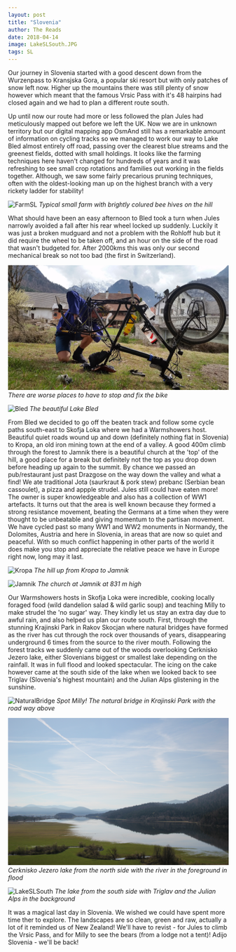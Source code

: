```yaml
---
layout: post
title: "Slovenia"
author: The Reads
date: 2018-04-14
image: LakeSLSouth.JPG
tags: SL
---
```


Our journey in Slovenia started with a good descent down from the Wurzenpass to Kransjska Gora, a popular ski resort but with only patches of snow left now. Higher up the mountains there was still plenty of snow however which meant that the famous Vrsic Pass with it's 48 hairpins had closed again and we had to plan a different route south.

Up until now our route had more or less followed the plan Jules had meticulously mapped out before we left the UK. Now we are in unknown territory but our digital mapping app OsmAnd still has a remarkable amount of information on cycling tracks so we managed to work our way to Lake Bled almost entirely off road, passing over the clearest blue streams and the greenest fields, dotted with small holdings. It looks like the farming techniques here haven't changed for hundreds of years and it was refreshing to see small crop rotations and families out working in the fields together. Although, we saw some fairly precarious pruning techniques, often with the oldest-looking man up on the highest branch with a very rickety ladder for stability!  

![FarmSL](assets/img/FarmSL.JPG) *Typical small farm with brightly colured bee hives on the hill*

What should have been an easy afternoon to Bled took a turn when Jules narrowly avoided a fall after his rear wheel locked up suddenly. Luckily it was just a broken mudguard and not a problem with the Rohloff hub but it did require the wheel to be taken off, and an hour on the side of the road that wasn't budgeted for. After 2000kms this was only our second mechanical break so not too bad (the first in Switzerland).

![MechanicalSL](assets/img/MechanicalSL.jpg) *There are worse places to have to stop and fix the bike*

![Bled](assets/img/FarmSL.JPG) *The beautiful Lake Bled*

From Bled we decided to go off the beaten track and follow some cycle paths south-east to Skofja Loka where we had a Warmshowers host. Beautiful quiet roads wound up and down (definitely nothing flat in Slovenia) to Kropa, an old iron mining town at the end of a valley. A good 400m climb through the forest to Jamnik there is a beautiful church at the 'top' of the hill, a good place for a break but definitely not the top as you drop down before heading up again to the summit. By chance we passed an pub/restaurant just past Drazgose on the way down the valley and what a find! We ate traditional Jota (saurkraut & pork stew) prebanc (Serbian bean cassoulet), a pizza and appple strudel. Jules still could have eaten more! The owner is super knowledgeable and also has a collection of WW1 artefacts. It turns out that the area is well known because they formed a strong resistance movement, beating the Germans at a time when they were thought to be unbeatable and giving momentum to the partisan movement. We have cycled past so many WW1 and WW2 monuments in Normandy, the Dolomites, Austria and here in Slovenia, in areas that are now so quiet and peaceful. With so much conflict happening in other parts of the world it does make you stop and appreciate the relative peace we have in Europe right now, long may it last.  

![Kropa](assets/img/Kropa.JPG) *The hill up from Kropa to Jamnik*

![Jamnik](assets/img/Jamnik) *The church at Jamnik at 831 m high*

Our Warmshowers hosts in Skofja Loka were incredible, cooking locally foraged food (wild dandelion salad & wild garlic soup) and teaching Milly to make strudel the 'no sugar' way. They kindly let us stay an extra day due to awful rain, and also helped us plan our route south. First, through the stunning Krajinski Park in Rakov Skocjan where natural bridges have formed as the river has cut through the rock over thousands of years, disappearing underground 6 times from the source to the river mouth. Following the forest tracks we suddenly came out of the woods overlooking Cerknisko Jezero lake, either Slovenians biggest or smallest lake depending on the rainfall. It was in full flood and looked spectacular. The icing on the cake however came at the south side of the lake when we looked back to see Triglav (Slovenia's highest mountain) and the Julian Alps glistening in the sunshine. 

![NaturalBridge](assets/img/NaturalBridge.JPG) *Spot Milly! The natural bridge in Krajinski Park with the road way above*  

![LakeSL](assets/img/LakeSL.JPG) *Cerknisko Jezero lake from the north side with the river in the foreground in flood*  

![LakeSLSouth](assets/img/LakeSLSouth.JPG) *The lake from the south side with Triglav and the Julian Alps in the background*


It was a magical last day in Slovenia. We wished we could have spent more time ther to explore. The landscapes are so clean, green and raw, actually a lot of it reminded us of New Zealand! We'll have to revist - for Jules to climb the Vrsic Pass, and for Milly to see the bears (from a lodge not a tent)! Adijo Slovenia - we'll be back!
